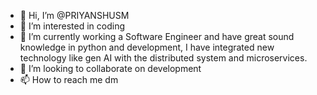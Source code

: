 - 👋 Hi, I’m @PRIYANSHUSM
- 👀 I’m interested in coding
- 🌱 I’m currently working a Software Engineer and have great sound knowledge in python and development, I have integrated new technology like gen AI with the distributed system and microservices.
- 💞️ I’m looking to collaborate on development
- 📫 How to reach me dm

<!---
PRIYANSHUSM/PRIYANSHUSM is a ✨ special ✨ repository because its `README.md` (this file) appears on your GitHub profile.
You can click the Preview link to take a look at your changes.
--->
